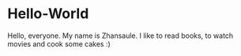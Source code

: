 # Hello-World

Hello, everyone. 
My name is Zhansaule. I like to read books, to watch movies and cook some cakes :)
